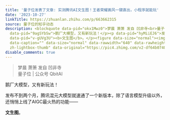 ```yaml
---
title: '量子位发表了文章: 实测腾讯AI文生图！王者荣耀画风一键直出，小程序就能玩'
date: '2023-10-27'
linkTitle: https://zhuanlan.zhihu.com/p/663662315
source: 量子位的知乎动态
description: <blockquote data-pid="okx1Mwz0">梦晨 萧箫 发自 凹非寺<br>量子位 | 公众号 QbitAI</blockquote><p
  data-pid="9agSYbSw">鹅厂大模型，又有新玩法！</p><p data-pid="hyMiiEJ6">发布不到两个月，腾讯混元大模型就速通了一个新版本，除了语言模型升级以外，还悄悄上线了AIGC最火热的功能——</p><p
  data-pid="v-gUVg3U"><b>文生图</b>。</p><figure data-size="normal"><img src="https://pic4.zhimg.com/v2-df64b0740a913ef301318bc737a2d2f7_1440w.jpg"
  data-caption="" data-size="normal" data-rawwidth="640" data-rawheight="491" class="origin_image
  zh-lightbox-thumb" data-original="https://pic4.zhimg.com/v2-df64b0740a ...
disable_comments: true
---
```

<blockquote data-pid="okx1Mwz0">梦晨 萧箫 发自 凹非寺<br>量子位 | 公众号 QbitAI</blockquote><p data-pid="9agSYbSw">鹅厂大模型，又有新玩法！</p><p data-pid="hyMiiEJ6">发布不到两个月，腾讯混元大模型就速通了一个新版本，除了语言模型升级以外，还悄悄上线了AIGC最火热的功能——</p><p data-pid="v-gUVg3U"><b>文生图</b>。</p><figure data-size="normal"><img src="https://pic4.zhimg.com/v2-df64b0740a913ef301318bc737a2d2f7_1440w.jpg" data-caption="" data-size="normal" data-rawwidth="640" data-rawheight="491" class="origin_image zh-lightbox-thumb" data-original="https://pic4.zhimg.com/v2-df64b0740a ...